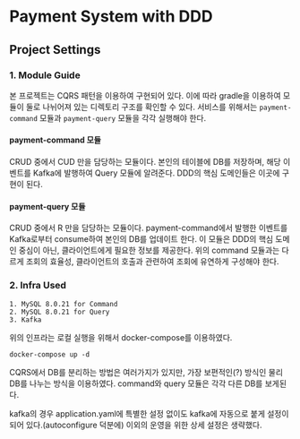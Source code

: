 # Payment System with DDD

## Project Settings
### 1. Module Guide
본 프로젝트는 CQRS 패턴을 이용하여 구현되어 있다.
이에 따라 gradle을 이용하여 모듈이 둘로 나뉘어져 있는 디렉토리 구조를 확인할 수 있다. 
서비스를 위해서는 `payment-command` 모듈과 `payment-query` 모듈을 각각 실행해야 한다.

#### payment-command 모듈
CRUD 중에서 CUD 만을 담당하는 모듈이다.
본인의 테이블에 DB를 저장하며, 해당 이벤트를 Kafka에 발행하여 Query 모듈에 알려준다.
DDD의 핵심 도메인들은 이곳에 구현이 된다.

#### payment-query 모듈
CRUD 중에서 R 만을 담당하는 모듈이다.
payment-command에서 발행한 이벤트를 Kafka로부터 consume하여 본인의 DB를 업데이트 한다.
이 모듈은 DDD의 핵심 도메인 중심이 아닌, 클라이언트에게 필요한 정보를 제공한다. 위의 command 모듈과는 다르게 조회의 효율성, 클라이언트의 호출과 관련하여 조회에 유연하게 구성해야 한다.

### 2. Infra Used
```
1. MySQL 8.0.21 for Command
2. MySQL 8.0.21 for Query
3. Kafka
```
위의 인프라는 로컬 실행을 위해서 docker-compose를 이용하였다.
```
docker-compose up -d
```
CQRS에서 DB를 분리하는 방법은 여러가지가 있지만, 가장 보편적인(?) 방식인 물리 DB를 나누는 방식을 이용하였다.
command와 query 모듈은 각각 다른 DB를 보게된다. 

kafka의 경우 application.yaml에 특별한 설정 없이도 kafka에 자동으로 붙게 설정이 되어 있다.(autoconfigure 덕분에)
이외의 운영을 위한 상세 설정은 생략했다.

